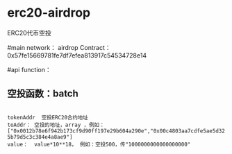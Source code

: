 # erc20-airdrop
ERC20代币空投

#main network：
airdrop Contract：0x57fe15669781fe7df7efea813917c54534728e14

#api function：
## 空投函数：batch
<code>
tokenAddr  空投ERC20合约地址
toAddr： 空投的地址，array ，例如：["0x0012b78e6f942b173cf9d90ff197e29b604a290e","0x00c4803aa7cdfe5ae5d325b79d5c3c384e4a8ae9"]
value：  value*10**18， 例如：空投500，传"1000000000000000000"
</code>
